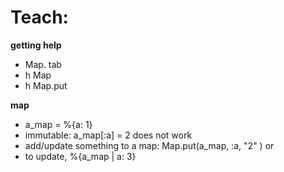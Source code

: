 # Teach:

__getting help__
  - Map. tab
  - h Map
  - h Map.put

__map__
 - a_map = %{a: 1}
 - immutable: a_map[:a] = 2 does not work
 - add/update something to a map: Map.put(a_map, :a, "2" ) or
 - to update, %{a_map | a: 3}
